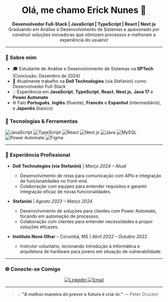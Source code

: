 <h1 align="center">Olá, me chamo Erick Nunes 👋</h1>

<p align="center">
  <strong>Desenvolvedor Full-Stack | JavaScript | TypeScript | React | Next.js</strong><br>
  Graduando em Análise e Desenvolvimento de Sistemas e apaixonado por construir soluções inovadoras que otimizam processos e melhoram a experiência do usuário!
</p>

---

### 🚀 Sobre mim
- 🎓 Estudante de Análise e Desenvolvimento de Sistemas na **SPTech** (Conclusão: Dezembro de 2024)
- 💼 Atualmente trabalho na **Dell Technologies** (via Stefanini) como Desenvolvedor Full-Stack
- 💡 Experiência em **JavaScript**, **TypeScript**, **React**, **Next.js**, **Java 17** e **Power Automate**
- 🌐 Falo **Português**, **Inglês** (fluente), **Francês** e **Espanhol** (intermediário), e **Japonês** (básico)

### 🔧 Tecnologias & Ferramentas
<div>
  <img src="https://img.shields.io/badge/-JavaScript-F7DF1E?logo=javascript&logoColor=black&style=for-the-badge" alt="JavaScript"/>
  <img src="https://img.shields.io/badge/-TypeScript-007ACC?logo=typescript&logoColor=white&style=for-the-badge" alt="TypeScript"/>
  <img src="https://img.shields.io/badge/-React-61DAFB?logo=react&logoColor=black&style=for-the-badge" alt="React"/>
  <img src="https://img.shields.io/badge/-Next.js-000000?logo=nextdotjs&logoColor=white&style=for-the-badge" alt="Next.js"/>
  <img src="https://img.shields.io/badge/-Java-007396?logo=java&logoColor=white&style=for-the-badge" alt="Java"/>
  <img src="https://img.shields.io/badge/-MySQL-4479A1?logo=mysql&logoColor=white&style=for-the-badge" alt="MySQL"/>
  <img src="https://img.shields.io/badge/-Power%20Automate-0078D4?logo=power-automate&logoColor=white&style=for-the-badge" alt="Power Automate"/>
  <img src="https://img.shields.io/badge/-Figma-F24E1E?logo=figma&logoColor=white&style=for-the-badge" alt="Figma"/>
</div>

---

### 📌 Experiência Profissional
- **Dell Technologies (via Stefanini)** | _Março 2024 – Atual_
  - Desenvolvimento de rotas para comunicação com APIs e integração de funcionalidades no front-end.
  - Colaboração com equipes para entender requisitos e garantir integração eficaz de novas funcionalidades.

- **Stefanini** | _Agosto 2023 – Março 2024_
  - Desenvolvimento de soluções para clientes com Power Automate, focando em automação de processos.
  - Colaboração com clientes para entender necessidades e propor soluções eficazes.

- **Instituto Novo Olhar** – Corumbá, MS | _Abril 2022 – Outubro 2022_
  - Instrutor voluntário, lecionando introdução à informática e arquitetura de hardware para jovens em situação de vulnerabilidade.

---

### 🌐 Conecte-se Comigo
<p align="center">
  <a href="https://www.linkedin.com/in/seulinkedin" target="_blank">
    <img src="https://img.shields.io/badge/LinkedIn-0077B5?logo=linkedin&logoColor=white&style=for-the-badge" alt="LinkedIn"/>
  </a>
  <a href="mailto:seuemail@example.com" target="_blank">
    <img src="https://img.shields.io/badge/Email-D14836?logo=gmail&logoColor=white&style=for-the-badge" alt="Email"/>
  </a>
</p>

---

> 💡 **"A melhor maneira de prever o futuro é criá-lo."** — Peter Drucker
